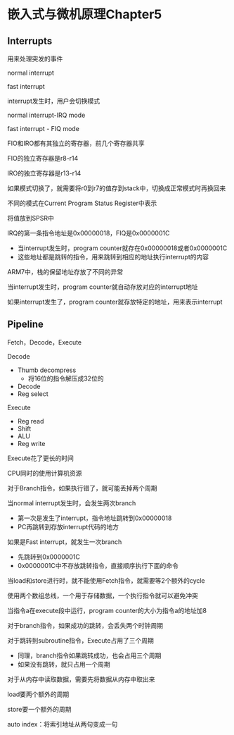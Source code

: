 # 嵌入式与微机原理Chapter5

## Interrupts

用来处理突发的事件

normal interrupt

fast interrupt

interrupt发生时，用户会切换模式

normal interrupt-IRQ mode

fast interrupt - FIQ mode

FIO和IRO都有其独立的寄存器，前几个寄存器共享

FIO的独立寄存器是r8-r14

IRO的独立寄存器是r13-r14

如果模式切换了，就需要将r0到r7的值存到stack中，切换成正常模式时再换回来

不同的模式在Current Program Status Register中表示

将值放到SPSR中

IRQ的第一条指令地址是0x00000018，FIQ是0x0000001C

- 当interrupt发生时，program counter就存在0x00000018或者0x0000001C
- 这些地址都是跳转的指令，用来跳转到相应的地址执行interrupt的内容

ARM7中，栈的保留地址存放了不同的异常

当interrupt发生时，program counter就自动存放对应的interrupt地址

如果interrupt发生了，program counter就存放特定的地址，用来表示interrupt

## Pipeline

Fetch，Decode，Execute

Decode

- Thumb decompress
  - 将16位的指令解压成32位的
- Decode
- Reg select

Execute

- Reg read
- Shift
- ALU
- Reg write

Execute花了更长的时间

CPU同时的使用计算机资源

对于Branch指令，如果执行错了，就可能丢掉两个周期

当normal interrupt发生时，会发生两次branch

- 第一次是发生了interrupt，指令地址跳转到0x00000018
- PC再跳转到存放interrupt代码的地方

如果是Fast interrupt，就发生一次branch

- 先跳转到0x0000001C
- 0x0000001C中不存放跳转指令，直接顺序执行下面的命令

当load和store进行时，就不能使用Fetch指令，就需要等2个额外的cycle

使用两个数组总线，一个用于存储数据，一个执行指令就可以避免冲突

当指令a在execute段中运行，program counter的大小为指令a的地址加8

对于branch指令，如果成功的跳转，会丢失两个时钟周期

对于跳转到subroutine指令，Execute占用了三个周期

- 同理，branch指令如果跳转成功，也会占用三个周期
- 如果没有跳转，就只占用一个周期

对于从内存中读取数据，需要先将数据从内存中取出来

load要两个额外的周期

store要一个额外的周期

auto index：将索引地址从两句变成一句